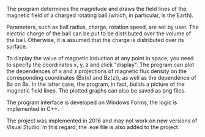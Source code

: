 The program determines the magnitude and draws the field lines of the magnetic field of a charged rotating ball (which, in particular, is the Earth).

Parameters, such as ball radius, charge, rotation speed, are set by user. The electric charge of the ball can be put to be distributed over the volume of the ball. Otherwise, it is assumed that the charge is distributed over its surface.

To display the value of magnetic induction at any point in space, you need to specify the coordinates x, y, z and click "display". The program can plot the dependences of x and z projections of magnetic flux density on the corresponding coordinates (Bx(x) and Bz(z)), as well as the dependence of Bz on Bx. In the latter case, the program, in fact, builds a picture of the magnetic field lines.
The plotted graphs can also be saved as png files.

The program interface is developed on Windows Forms, the logic is implemented in C++. 

The project was implemented in 2016 and may not work on new versions of Visual Studio. In this regard, the .exe file is also added to the project.
